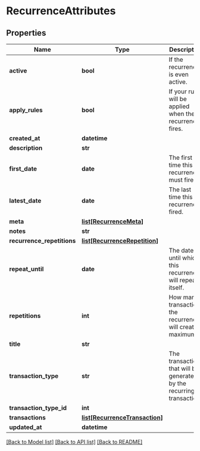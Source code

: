 # RecurrenceAttributes

## Properties
Name | Type | Description | Notes
------------ | ------------- | ------------- | -------------
**active** | **bool** | If the recurrence is even active. | [optional] 
**apply_rules** | **bool** | If your rules will be applied when the recurrence fires. | [optional] 
**created_at** | **datetime** |  | [optional] 
**description** | **str** |  | [optional] 
**first_date** | **date** | The first time this recurrence must fire. | [optional] 
**latest_date** | **date** | The last time this recurrence fired. | [optional] 
**meta** | [**list[RecurrenceMeta]**](RecurrenceMeta.md) |  | [optional] 
**notes** | **str** |  | [optional] 
**recurrence_repetitions** | [**list[RecurrenceRepetition]**](RecurrenceRepetition.md) |  | [optional] 
**repeat_until** | **date** | The date until which this recurrence will repeat itself. | [optional] 
**repetitions** | **int** | How many transactions the recurrence will create, maximum. | [optional] 
**title** | **str** |  | [optional] 
**transaction_type** | **str** | The transaction that will be generated by the recurring transaction. | [optional] 
**transaction_type_id** | **int** |  | [optional] 
**transactions** | [**list[RecurrenceTransaction]**](RecurrenceTransaction.md) |  | [optional] 
**updated_at** | **datetime** |  | [optional] 

[[Back to Model list]](../README.md#documentation-for-models) [[Back to API list]](../README.md#documentation-for-api-endpoints) [[Back to README]](../README.md)


